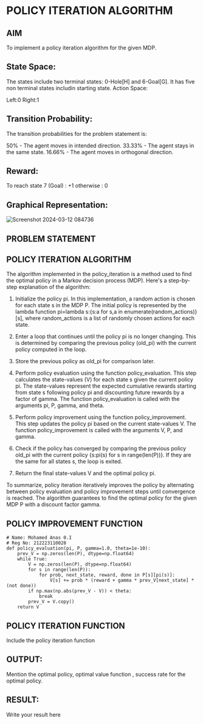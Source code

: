 # POLICY ITERATION ALGORITHM

## AIM
To implement a policy iteration algorithm for the given MDP.

## State Space:

The states include two terminal states: 0-Hole[H] and 6-Goal[G]. It has five non terminal states includin starting state.
Action Space:

  Left:0
  Right:1

## Transition Probability:

The transition probabilities for the problem statement is:

  50% - The agent moves in intended direction.
  33.33% - The agent stays in the same state.
  16.66% - The agent moves in orthogonal direction.

## Reward:
To reach state 7 (Goal) : +1 otherwise : 0

## Graphical Representation:

![Screenshot 2024-03-12 084736](https://github.com/Anas536/policy-iteration-algorithm/assets/139841834/aa68b254-7ce6-4046-9d25-6392f0132492)


## PROBLEM STATEMENT


## POLICY ITERATION ALGORITHM
The algorithm implemented in the policy_iteration is a method used to find the optimal policy in a Markov decision process (MDP). Here's a step-by-step explanation of the algorithm:

  1. Initialize the policy pi. In this implementation, a random action is chosen for each state s in the MDP P. The initial policy is represented by the lambda function pi=lambda s:{s:a for s,a in enumerate(random_actions)}[s], where random_actions is a list of randomly chosen actions for each state.

  2. Enter a loop that continues until the policy pi is no longer changing. This is determined by comparing the previous policy (old_pi) with the current policy computed in the loop.

  3. Store the previous policy as old_pi for comparison later.

  4. Perform policy evaluation using the function policy_evaluation. This step calculates the state-values (V) for each state s given the current policy pi. The state-values represent the expected cumulative rewards starting from state s following policy pi and discounting future rewards by a factor of gamma. The function policy_evaluation is called with the arguments pi, P, gamma, and theta.

  5. Perform policy improvement using the function policy_improvement. This step updates the policy pi based on the current state-values V. The function policy_improvement is called with the arguments V, P, and gamma.

  6. Check if the policy has converged by comparing the previous policy old_pi with the current policy {s:pi(s) for s in range(len(P))}. If they are the same for all states s, the loop is exited.

  7. Return the final state-values V and the optimal policy pi.

To summarize, policy iteration iteratively improves the policy by alternating between policy evaluation and policy improvement steps until convergence is reached. The algorithm guarantees to find the optimal policy for the given MDP P with a discount factor gamma.
## POLICY IMPROVEMENT FUNCTION
```
# Name: Mohamed Anas 0.I
# Reg No: 212223110028
def policy_evaluation(pi, P, gamma=1.0, theta=1e-10):
    prev_V = np.zeros(len(P), dtype=np.float64)
    while True:
        V = np.zeros(len(P), dtype=np.float64)
        for s in range(len(P)):
            for prob, next_state, reward, done in P[s][pi(s)]:
                V[s] += prob * (reward + gamma * prev_V[next_state] * (not done))
        if np.max(np.abs(prev_V - V)) < theta:
            break
        prev_V = V.copy()
    return V
```

## POLICY ITERATION FUNCTION
Include the policy iteration function

## OUTPUT:
Mention the optimal policy, optimal value function , success rate for the optimal policy.

## RESULT:

Write your result here
